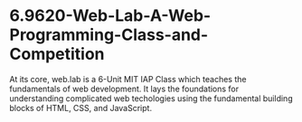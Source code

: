 # 6.9620-Web-Lab-A-Web-Programming-Class-and-Competition
At its core, web.lab is a 6-Unit MIT IAP Class which teaches the fundamentals of web development. It lays the foundations for understanding complicated web techologies using the fundamental building blocks of HTML, CSS, and JavaScript.
